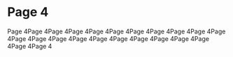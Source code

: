 # Page 4

Page 4Page 4Page 4Page 4Page 4Page 4Page 4Page 4Page 4Page 4Page 4Page 4Page 4Page 4Page 4Page 4Page 4Page 4Page 4Page 4Page 4Page 4Page 4